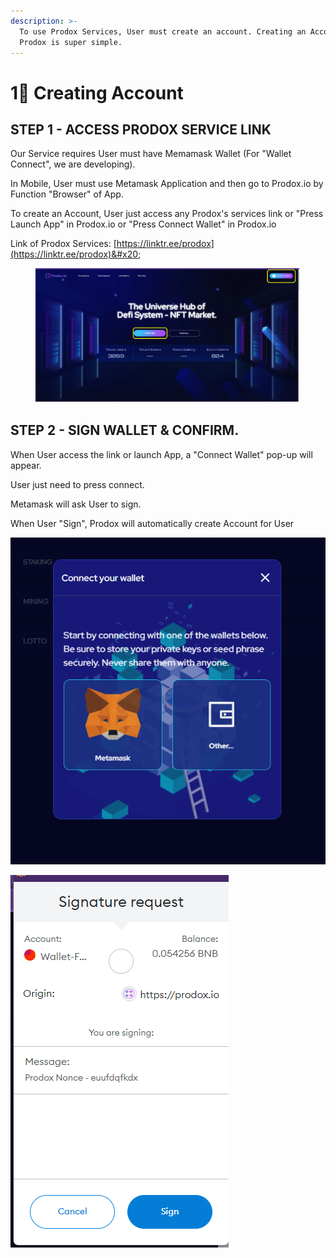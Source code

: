 ```yaml
---
description: >-
  To use Prodox Services, User must create an account. Creating an Account in
  Prodox is super simple.
---
```


# 1⃣ Creating Account

## STEP 1 - ACCESS PRODOX SERVICE LINK

Our Service requires User must have Memamask Wallet (For "Wallet Connect", we are developing).

&#x20;In Mobile, User must use Metamask Application and then go to Prodox.io by Function "Browser" of App.&#x20;

To create an Account, User just access any Prodox's services link or "Press Launch App" in Prodox.io or "Press Connect Wallet" in Prodox.io

Link of Prodox Services: [https://linktr.ee/prodox](https://linktr.ee/prodox)&#x20;

<figure><img src="../.gitbook/assets/image (4).png" alt=""><figcaption></figcaption></figure>

## STEP 2 - SIGN WALLET & CONFIRM.

When User access the link or launch App, a "Connect Wallet" pop-up will appear.

User just need to press connect.

Metamask will ask User to sign.

When User "Sign", Prodox will automatically create Account for User

![](../.gitbook/assets/image.png)

![](<../.gitbook/assets/image (1).png>)

##

